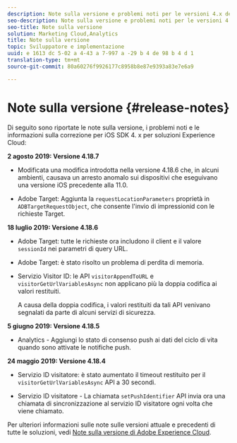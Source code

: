```yaml
---
description: Note sulla versione e problemi noti per le versioni 4.x degli SDK per iOS per le soluzioni Experience Cloud.
seo-description: Note sulla versione e problemi noti per le versioni 4.x degli SDK per iOS per le soluzioni Experience Cloud.
seo-title: Note sulla versione
solution: Marketing Cloud,Analytics
title: Note sulla versione
topic: Sviluppatore e implementazione
uuid: e 1613 dc 5-02 a 4-43 a 7-997 a -29 b 4 de 98 b 4 d 1
translation-type: tm+mt
source-git-commit: 80a60276f9926177c8958b8e87e9393a83e7e6a9

---
```



# Note sulla versione {#release-notes}

Di seguito sono riportate le note sulla versione, i problemi noti e le informazioni sulla correzione per iOS SDK 4. x per soluzioni Experience Cloud:

**2 agosto 2019: Versione 4.18.7**

* Modificata una modifica introdotta nella versione 4.18.6 che, in alcuni ambienti, causava un arresto anomalo sui dispositivi che eseguivano una versione iOS precedente alla 11.0.

* Adobe Target: Aggiunta la `requestLocationParameters` proprietà in `ADBTargetRequestObject`, che consente l'invio di impressionid con le richieste Target.

**18 luglio 2019: Versione 4.18.6**

* Adobe Target: tutte le richieste ora includono il client e il valore `sessionId` nei parametri di query URL.
* Adobe Target: è stato risolto un problema di perdita di memoria.
* Servizio Visitor ID: le API `visitorAppendToURL` e `visitorGetUrlVariablesAsync` non applicano più la doppia codifica ai valori restituiti.

   A causa della doppia codifica, i valori restituiti da tali API venivano segnalati da parte di alcuni servizi di sicurezza.

**5 giugno 2019: Versione 4.18.5**

* Analytics - Aggiungi lo stato di consenso push ai dati del ciclo di vita quando sono attivate le notifiche push.

**24 maggio 2019: Versione 4.18.4**

* Servizio ID visitatore: è stato aumentato il timeout restituito per il
   `visitorGetUrlVariablesAsync` API a 30 secondi.

* Servizio ID visitatore - La chiamata `setPushIdentifier` API invia ora una chiamata di sincronizzazione al servizio ID visitatore ogni volta che viene chiamato.

Per ulteriori informazioni sulle note sulle versioni attuale e precedenti di tutte le soluzioni, vedi [Note sulla versione di Adobe Experience Cloud](https://marketing.adobe.com/resources/help/en_US/whatsnew/).
